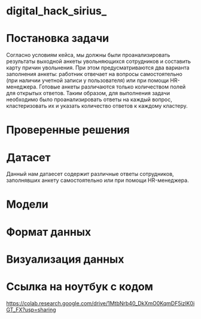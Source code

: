 # digital_hack_sirius_

# Постановка задачи
Согласно условиям кейса, мы должны были проанализировать результаты выходной анкеты увольняющихся сотрудников и составить карту причин увольнения. При этом предусматриваются два варианта заполнения анкеты: работник отвечает на вопросы самостоятельно (при наличии учетной записи у пользователя) или при помощи HR-менеджера. Готовые анкеты различаются только количеством полей для открытых ответов. Таким образом, для выполнения задачи необходимо было проанализировать ответы на каждый вопрос, кластеризовать их и указать количество ответов к каждому кластеру.
# Проверенные решения
# Датасет
 Данный нам датаесет содержит различные ответы сотрудников, заполнявших анкету самостоятельно 
 или при помощи HR-менеджера.
 # Модели
 # Формат данных
 # Визуализация данных
 # Ссылка на ноутбук с кодом 
 https://colab.research.google.com/drive/1MtbNrb40_DkXmO0KqmDF5izlK0iGT_FX?usp=sharing
 
